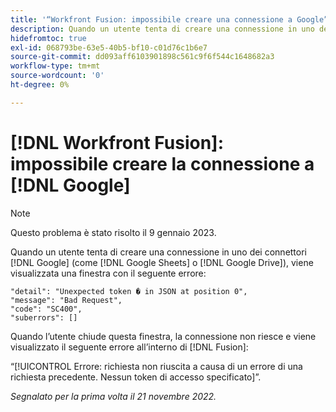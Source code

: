 ```yaml
---
title: '“Workfront Fusion: impossibile creare una connessione a Google”'
description: Quando un utente tenta di creare una connessione in uno dei connettori Google (ad esempio Google Sheets o Google Drive), la connessione non viene creata e l’utente visualizza vari messaggi di errore.
hidefromtoc: true
exl-id: 068793be-63e5-40b5-bf10-c01d76c1b6e7
source-git-commit: dd093aff6103901898c561c9f6f544c1648682a3
workflow-type: tm+mt
source-wordcount: '0'
ht-degree: 0%

---
```


# [!DNL Workfront Fusion]: impossibile creare la connessione a [!DNL Google]

>[!NOTE]
>
>Questo problema è stato risolto il 9 gennaio 2023.

Quando un utente tenta di creare una connessione in uno dei connettori [!DNL Google] (come [!DNL Google Sheets] o [!DNL Google Drive]), viene visualizzata una finestra con il seguente errore:

```
"detail": "Unexpected token � in JSON at position 0",
"message": "Bad Request",
"code": "SC400",
"suberrors": []
```

Quando l’utente chiude questa finestra, la connessione non riesce e viene visualizzato il seguente errore all’interno di [!DNL Fusion]:

“[!UICONTROL Errore: richiesta non riuscita a causa di un errore di una richiesta precedente. Nessun token di accesso specificato]”.

_Segnalato per la prima volta il 21 novembre 2022._
